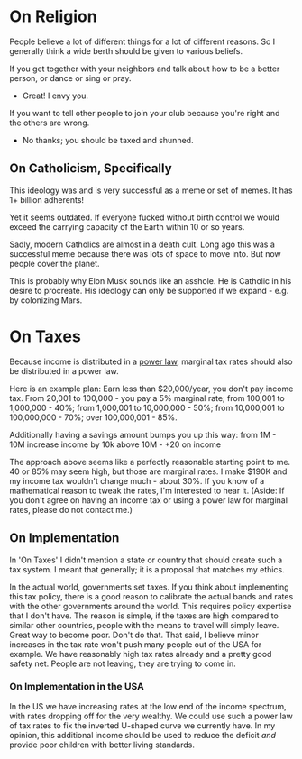 # On Religion

People believe a lot of different things for a lot of different reasons.  So I generally think a wide berth should be given to various beliefs.

If you get together with your neighbors and talk about how to be a better person, or dance or sing or pray.
- Great! I envy you.

If you want to tell other people to join your club because you're right and the others are wrong.
- No thanks; you should be taxed and shunned.


## On Catholicism, Specifically

This ideology was and is very successful as a meme or set of memes. It has 1+ billion adherents!

Yet it seems outdated. If everyone fucked without birth control we would exceed the carrying capacity of the Earth within 10 or so years.

Sadly, modern Catholics are almost in a death cult. Long ago this was a successful meme because there was lots of space to move into. But now people cover the planet.

This is probably why Elon Musk sounds like an asshole. He is Catholic in his desire to procreate. His ideology can only be supported if we expand - e.g. by colonizing Mars.


# On Taxes

Because income is distributed in a [power law](https://en.wikipedia.org/wiki/Power_law), marginal tax rates should also be distributed in a power law.

Here is an example plan:
Earn less than $20,000/year, you don't pay income tax. 
From 20,001 to 100,000 - you pay a 5% marginal rate;
from 100,001 to 1,000,000 - 40%;
from 1,000,001 to 10,000,000 - 50%;
from 10,000,001 to 100,000,000 - 70%;
over 100,000,001 - 85%.

Additionally having a savings amount bumps you up this way:
from 1M - 10M increase income by 10k
above 10M - +20 on income

The approach above seems like a perfectly reasonable starting point to me. 40 or 85% may seem high, but those are marginal rates. I make $190K and my income tax wouldn't change much - about 30%. If you know of a mathematical reason to tweak the rates, I'm interested to hear it. (Aside: If you don't agree on having an income tax or using a power law for marginal rates, please do not contact me.)  


## On Implementation
In 'On Taxes' I didn't mention a state or country that should create such a tax system. I meant that generally; it is a proposal that matches my ethics. 

In the actual world, governments set taxes. If you think about implementing this tax policy, there is a good reason to calibrate the actual bands and rates with the other governments around the world. This requires policy expertise that I don't have. The reason is simple, if the taxes are high compared to similar other countries, people with the means to travel will simply leave. Great way to become poor. Don't do that. That said, I believe minor increases in the tax rate won't push many people out of the USA for example. We have reasonably high tax rates already and a pretty good safety net. People are not leaving, they are trying to come in. 

### On Implementation in the USA
In the US we have increasing rates at the low end of the income spectrum, with rates dropping off for the very wealthy. We could use such a power law of tax rates to fix the inverted U-shaped curve we currently have. In my opinion, this additional income should be used to reduce the deficit _and_ provide poor children with better living standards.

